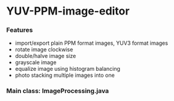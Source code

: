 # YUV-PPM-image-editor

### Features
- import/export plain PPM format images, YUV3 format images
- rotate image clockwise
- double/halve image size
- grayscale image
- equalize image using histogram balancing
- photo stacking multiple images into one

### Main class: ImageProcessing.java
